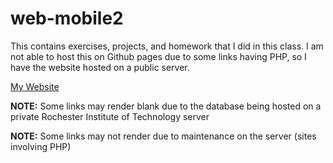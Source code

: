 # web-mobile2
This contains exercises, projects, and homework that I did in this class. I am not able to host this on Github pages due to some links having PHP, so I have the website hosted on a public server.

[My Website](https://people.rit.edu/egd1486/240/index.html)

**NOTE:** Some links may render blank due to the database being hosted on a private Rochester Institute of Technology server 

**NOTE:** Some links may not render due to maintenance on the server (sites involving PHP)